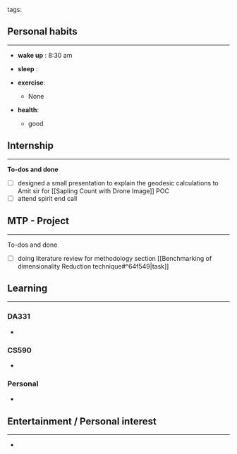tags: 
## Personal habits
--- 

- **wake up** : 8:30 am

- **sleep** :

-  **exercise**:
	- None 

-  **health**: 
	- good



## Internship 
---
**To-dos and done**
- [ ] designed a small presentation to explain the geodesic calculations to Amit sir for [[Sapling Count with Drone Image]] POC
- [ ] attend spirit end call

## MTP - Project
--- 
To-dos and done
- [ ] doing literature review for methodology section [[Benchmarking of dimensionality Reduction technique#^64f549|task]]



## Learning
---
### DA331
- 

### CS590
- 

### Personal
- 

## Entertainment / Personal interest
---
- 